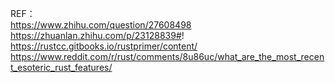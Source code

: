 REF：  
https://www.zhihu.com/question/27608498
https://zhuanlan.zhihu.com/p/23128839#!
https://rustcc.gitbooks.io/rustprimer/content/
https://www.reddit.com/r/rust/comments/8u86uc/what_are_the_most_recent_esoteric_rust_features/